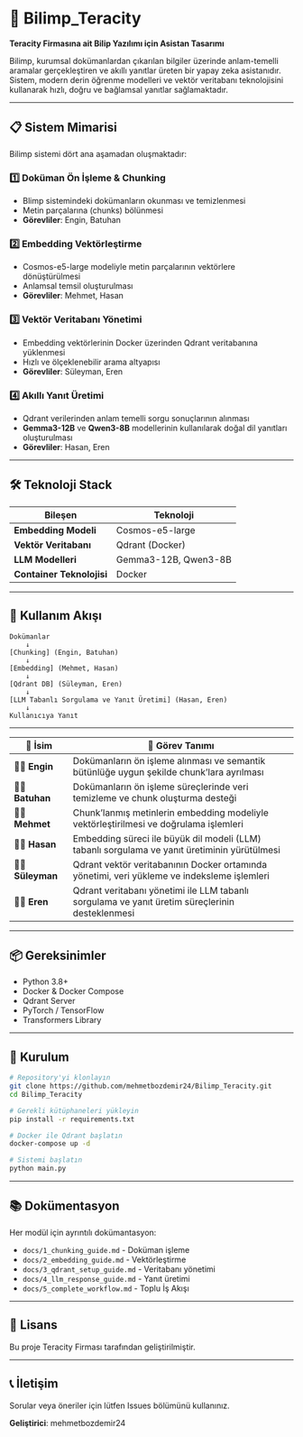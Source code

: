 # 🤖 Bilimp_Teracity

**Teracity Firmasına ait Bilip Yazılımı için Asistan Tasarımı**

Bilimp, kurumsal dokümanlardan çıkarılan bilgiler üzerinde anlam-temelli aramalar gerçekleştiren ve akıllı yanıtlar üreten bir yapay zeka asistanıdır. Sistem, modern derin öğrenme modelleri ve vektör veritabanı teknolojisini kullanarak hızlı, doğru ve bağlamsal yanıtlar sağlamaktadır.

---

## 📋 Sistem Mimarisi

Bilimp sistemi dört ana aşamadan oluşmaktadır:

### 1️⃣ **Doküman Ön İşleme & Chunking**
- Blimp sistemindeki dokümanların okunması ve temizlenmesi
- Metin parçalarına (chunks) bölünmesi
- **Görevliler**: Engin, Batuhan

### 2️⃣ **Embedding Vektörleştirme**
- Cosmos-e5-large modeliyle metin parçalarının vektörlere dönüştürülmesi
- Anlamsal temsil oluşturulması
- **Görevliler**: Mehmet, Hasan

### 3️⃣ **Vektör Veritabanı Yönetimi**
- Embedding vektörlerinin Docker üzerinden Qdrant veritabanına yüklenmesi
- Hızlı ve ölçeklenebilir arama altyapısı
- **Görevliler**: Süleyman, Eren

### 4️⃣ **Akıllı Yanıt Üretimi**
- Qdrant verilerinden anlam temelli sorgu sonuçlarının alınması
- **Gemma3-12B** ve **Qwen3-8B** modellerinin kullanılarak doğal dil yanıtları oluşturulması
- **Görevliler**: Hasan, Eren

---

## 🛠️ Teknoloji Stack

| Bileşen | Teknoloji |
|---------|-----------|
| **Embedding Modeli** | Cosmos-e5-large |
| **Vektör Veritabanı** | Qdrant (Docker) |
| **LLM Modelleri** | Gemma3-12B, Qwen3-8B |
| **Container Teknolojisi** | Docker |

---

## 🚀 Kullanım Akışı

```
Dokümanlar  
    ↓  
[Chunking] (Engin, Batuhan)  
    ↓  
[Embedding] (Mehmet, Hasan)  
    ↓  
[Qdrant DB] (Süleyman, Eren)  
    ↓  
[LLM Tabanlı Sorgulama ve Yanıt Üretimi] (Hasan, Eren)  
    ↓  
Kullanıcıya Yanıt
```

---

| 👤 **İsim** | 🧩 **Görev Tanımı** |
|--------------|---------------------|
| 👨‍💻 **Engin** | Dokümanların ön işleme alınması ve semantik bütünlüğe uygun şekilde chunk’lara ayrılması |
| 👨‍💻 **Batuhan** | Dokümanların ön işleme süreçlerinde veri temizleme ve chunk oluşturma desteği |
| 👨‍💻 **Mehmet** | Chunk’lanmış metinlerin embedding modeliyle vektörleştirilmesi ve doğrulama işlemleri |
| 👨‍💻 **Hasan** | Embedding süreci ile büyük dil modeli (LLM) tabanlı sorgulama ve yanıt üretiminin yürütülmesi |
| 👨‍💻 **Süleyman** | Qdrant vektör veritabanının Docker ortamında yönetimi, veri yükleme ve indeksleme işlemleri |
| 👨‍💻 **Eren** | Qdrant veritabanı yönetimi ile LLM tabanlı sorgulama ve yanıt üretim süreçlerinin desteklenmesi |

---

## 📦 Gereksinimler

- Python 3.8+
- Docker & Docker Compose
- Qdrant Server
- PyTorch / TensorFlow
- Transformers Library

---

## 🔧 Kurulum

```bash
# Repository'yi klonlayın
git clone https://github.com/mehmetbozdemir24/Bilimp_Teracity.git
cd Bilimp_Teracity

# Gerekli kütüphaneleri yükleyin
pip install -r requirements.txt

# Docker ile Qdrant başlatın
docker-compose up -d

# Sistemi başlatın
python main.py
```

---

## 📚 Dokümentasyon

Her modül için ayrıntılı dokümantasyon:
- `docs/1_chunking_guide.md` - Doküman işleme
- `docs/2_embedding_guide.md` - Vektörleştirme
- `docs/3_qdrant_setup_guide.md` - Veritabanı yönetimi
- `docs/4_llm_response_guide.md` - Yanıt üretimi
- `docs/5_complete_workflow.md` - Toplu İş Akışı

---

## 📄 Lisans

Bu proje Teracity Firması tarafından geliştirilmiştir.

---

## 📞 İletişim

Sorular veya öneriler için lütfen Issues bölümünü kullanınız.

**Geliştirici**: mehmetbozdemir24
